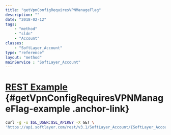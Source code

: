```yaml
---
title: "getVpnConfigRequiresVPNManageFlag"
description: ""
date: "2018-02-12"
tags:
    - "method"
    - "sldn"
    - "Account"
classes:
    - "SoftLayer_Account"
type: "reference"
layout: "method"
mainService : "SoftLayer_Account"
---
```


# [REST Example](#getVpnConfigRequiresVPNManageFlag-example) <a href="/article/rest/"><i class="fas fa-question"></i></a> {#getVpnConfigRequiresVPNManageFlag-example .anchor-link} 
```bash
curl -g -u $SL_USER:$SL_APIKEY -X GET \
'https://api.softlayer.com/rest/v3.1/SoftLayer_Account/{SoftLayer_AccountID}/getVpnConfigRequiresVPNManageFlag'
```
